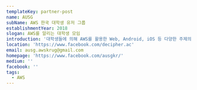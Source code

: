 ```yaml
---
templateKey: partner-post
name: AUSG
subName: AWS 한국 대학생 유저 그룹
establishmentYear: 2018
slogan: AWS를 알리는 대학생 모임
introduction: '대학생들에 의해 AWS를 활용한 Web, Android, iOS 등 다양한 주제의 세미나 및 핸즈온 세션을 운영하고 있습니다.'
location: 'https://www.facebook.com/decipher.ac'
email: ausg.awskrug@gmail.com
homepage: 'https://www.facebook.com/ausgkr/'
medium: ''
facebook: ''
tags: 
  - AWS
---
```


